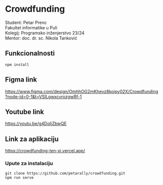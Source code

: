 # Crowdfunding

Student: Petar Prenc <br>
Fakultet informatike u Puli  <br>
Kolegij: Programsko inženjerstvo 23/24  <br>
Mentor: doc. dr. sc. Nikola Tanković

## Funkcionalnosti
```
npm install
```

## Figma link

https://www.figma.com/design/OmhhOG2mKhevz8koipy02X/Crowdfunding?node-id=0-1&t=VSlLgwxcvrozgwRf-1

## Youtube link

https://youtu.be/g4DoIjZbwQE

## Link za aplikaciju

https://crowdfunding-ten-xi.vercel.app/

### Upute za instalaciju
```
git clone https://github.com/petarally/crowdfunding.git
npm run serve
```
